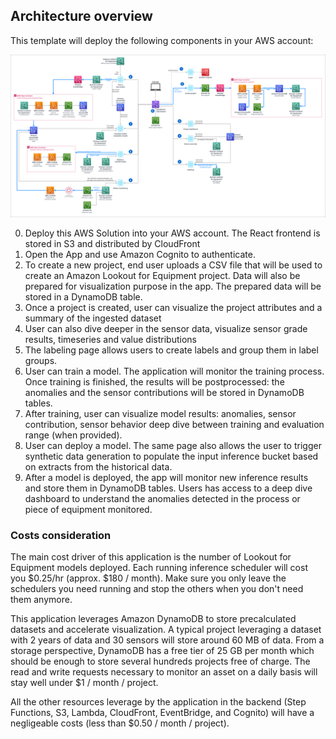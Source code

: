 ## Architecture overview
This template will deploy the following components in your AWS account:

<img src="assets/architecture-diagram-without-legend.png" alt="Architecture diagram" />

0. Deploy this AWS Solution into your AWS account. The React frontend is stored in S3 and distributed by CloudFront
1. Open the App and use Amazon Cognito to authenticate.
2. To create a new project, end user uploads a CSV file that will be used to create an Amazon Lookout for Equipment project. Data will also be prepared for visualization purpose in the app. The prepared data will be stored in a DynamoDB table.
3. Once a project is created, user can visualize the project attributes and a summary of the ingested dataset
4. User can also dive deeper in the sensor data, visualize sensor grade results, timeseries and value distributions
5. The labeling page allows users to create labels and group them in label groups.
6. User can train a model. The application will monitor the training process. Once training is finished, the results will be postprocessed: the anomalies and the sensor contributions will be stored in DynamoDB tables.
7. After training, user can visualize model results: anomalies, sensor contribution, sensor behavior deep dive between training and evaluation range (when provided).
8. User can deploy a model. The same page also allows the user to trigger synthetic data generation to populate the input inference bucket based on extracts from the historical data.
9. After a model is deployed, the app will monitor new inference results and store them in DynamoDB tables. Users has access to a deep dive dashboard to understand the anomalies detected in the process or piece of equipment monitored.

<a name="costs"></a>
### Costs consideration

The main cost driver of this application is the number of Lookout for Equipment models deployed. Each running inference scheduler will cost you $0.25/hr (approx. $180 / month). Make sure you only leave the schedulers you need running and stop the others when you don't need them anymore.

This application leverages Amazon DynamoDB to store precalculated datasets and accelerate visualization. A typical project leveraging a dataset with 2 years of data and 30 sensors will store around 60 MB of data. From a storage perspective, DynamoDB has a free tier of 25 GB per month which should be enough to store several hundreds projects free of charge. The read and write requests necessary to monitor an asset on a daily basis will stay well under $1 / month / project.

All the other resources leverage by the application in the backend (Step Functions, S3, Lambda, CloudFront, EventBridge, and Cognito) will have a negligeable costs (less than $0.50 / month / project).